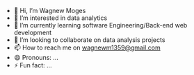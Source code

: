 - 👋 Hi, I’m Wagnew Moges
- 👀 I’m interested in data analytics
- 🌱 I’m currently learning software Engineering/Back-end web development
- 💞️ I’m looking to collaborate on data analysis projects
- 📫 How to reach me on wagnewm1359@gmail.com
- 😄 Pronouns: ...
- ⚡ Fun fact: ...

<!---
wagnewAI/wagnewAI is a ✨ special ✨ repository because its `README.md` (this file) appears on your GitHub profile.
You can click the Preview link to take a look at your changes.
--->
